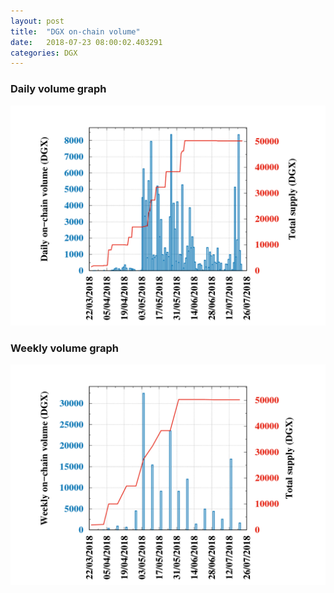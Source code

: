 ```yaml
---
layout: post
title:  "DGX on-chain volume"
date:   2018-07-23 08:00:02.403291
categories: DGX
---
```


### Daily volume graph

![DGX daily volume graph](dgxvolume_scripts/daily.png)

### Weekly volume graph

![DGX weekly volume graph](dgxvolume_scripts/out.png)

